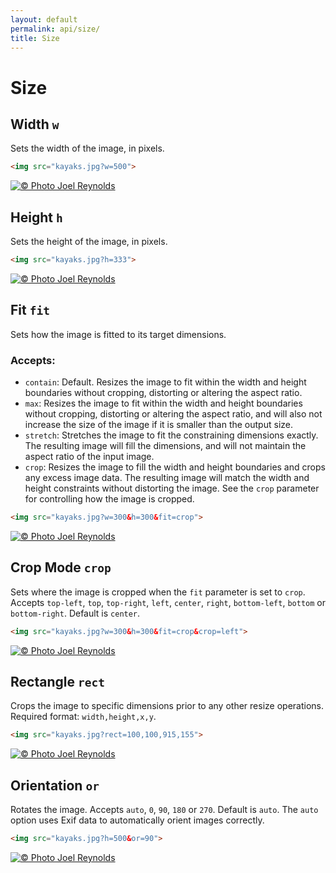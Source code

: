 ```yaml
---
layout: default
permalink: api/size/
title: Size
---
```


# Size

## Width `w`

Sets the width of the image, in pixels.

~~~ html
<img src="kayaks.jpg?w=500">
~~~

[![© Photo Joel Reynolds](https://glide.herokuapp.com/kayaks.jpg?w=500)](https://glide.herokuapp.com/kayaks.jpg?w=500)

## Height `h`

Sets the height of the image, in pixels.

~~~ html
<img src="kayaks.jpg?h=333">
~~~

[![© Photo Joel Reynolds](https://glide.herokuapp.com/kayaks.jpg?h=333)](https://glide.herokuapp.com/kayaks.jpg?h=333)

## Fit `fit`

Sets how the image is fitted to its target dimensions.

### Accepts: 

- `contain`: Default. Resizes the image to fit within the width and height boundaries without cropping, distorting or altering the aspect ratio.
- `max`: Resizes the image to fit within the width and height boundaries without cropping, distorting or altering the aspect ratio, and will also not increase the size of the image if it is smaller than the output size. 
- `stretch`: Stretches the image to fit the constraining dimensions exactly. The resulting image will fill the dimensions, and will not maintain the aspect ratio of the input image.
- `crop`: Resizes the image to fill the width and height boundaries and crops any excess image data. The resulting image will match the width and height constraints without distorting the image. See the `crop` parameter for controlling how the image is cropped.

~~~ html
<img src="kayaks.jpg?w=300&h=300&fit=crop">
~~~

[![© Photo Joel Reynolds](https://glide.herokuapp.com/kayaks.jpg?w=300&h=300&fit=crop)](https://glide.herokuapp.com/kayaks.jpg?w=300&h=300&fit=crop)

## Crop Mode `crop`

Sets where the image is cropped when the `fit` parameter is set to `crop`. Accepts `top-left`, `top`, `top-right`, `left`, `center`, `right`, `bottom-left`, `bottom` or `bottom-right`. Default is `center`.

~~~ html
<img src="kayaks.jpg?w=300&h=300&fit=crop&crop=left">
~~~

[![© Photo Joel Reynolds](https://glide.herokuapp.com/kayaks.jpg?w=300&h=300&fit=crop&crop=left)](https://glide.herokuapp.com/kayaks.jpg?w=300&h=300&fit=crop&crop=left)

## Rectangle `rect`

Crops the image to specific dimensions prior to any other resize operations. Required format: `width,height,x,y`.

~~~ html
<img src="kayaks.jpg?rect=100,100,915,155">
~~~

[![© Photo Joel Reynolds](https://glide.herokuapp.com/kayaks.jpg?rect=100,100,915,155)](https://glide.herokuapp.com/kayaks.jpg?rect=100,100,915,155)


## Orientation `or`

Rotates the image. Accepts `auto`, `0`, `90`, `180` or `270`. Default is `auto`. The `auto` option uses Exif data to automatically orient images correctly.

~~~ html
<img src="kayaks.jpg?h=500&or=90">
~~~

[![© Photo Joel Reynolds](https://glide.herokuapp.com/kayaks.jpg?h=500&or=90)](https://glide.herokuapp.com/kayaks.jpg?h=500&or=90)
